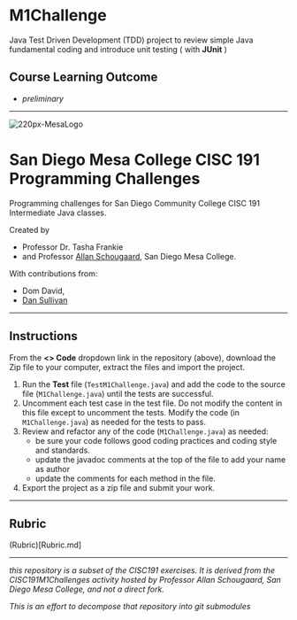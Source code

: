 # M1Challenge
Java Test Driven Development (TDD) project to review simple Java fundamental coding and introduce unit testing ( with **JUnit** )

## Course Learning Outcome
- _preliminary_
________

![220px-MesaLogo](https://github.com/schougaard/SanDiegoMesaCISC191ProgrammingChallenges/assets/716243/334f6724-6afa-4198-9eff-7c49c472cd35)

# San Diego Mesa College CISC 191 Programming Challenges
Programming challenges for San Diego Community College CISC 191 Intermediate Java classes.

Created by
- Professor Dr. Tasha Frankie
- and Professor [Allan Schougaard](https://github.com/schougaard), San Diego Mesa College.

With contributions from: 
- Dom David,
- [Dan Sullivan](https://github.com/uid100)

-----

## Instructions

From the **<> Code** dropdown link in the repository (above), download the Zip file to your computer, extract the files and import the project.

1. Run the **Test** file (`TestM1Challenge.java`) and add the code to the source file (`M1Challenge.java`) until the tests are successful.
2. Uncomment each test case in the test file. Do not modify the content in this file except to uncomment the tests. Modify the code (in `M1Challenge.java`) as needed for the tests to pass.
3. Review and refactor any of the code (`M1Challenge.java`) as needed:
    - be sure your code follows good coding practices and coding style and standards.
    - update the javadoc comments at the top of the file to add your name as author
    - update the comments for each method in the file.
4. Export the project as a zip file and submit your work.

___________

## Rubric

(Rubric)[Rubric.md]

___________

_this repository is a subset of the CISC191 exercises. It is derived from the CISC191M1Challenges 
activity hosted by Professor Allan Schougaard, San Diego Mesa College, and not a direct fork._

_This is an effort to decompose that repository into git submodules_
